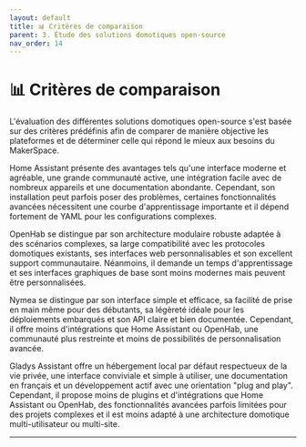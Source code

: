 ```yaml
---
layout: default
title: 📊 Critères de comparaison
parent: 3. Étude des solutions domotiques open-source
nav_order: 14
---
```


# 📊 Critères de comparaison

L'évaluation des différentes solutions domotiques open-source s'est basée sur des critères prédéfinis afin de comparer de manière objective les plateformes et de déterminer celle qui répond le mieux aux besoins du MakerSpace.

Home Assistant présente des avantages tels qu'une interface moderne et agréable, une grande communauté active, une intégration facile avec de nombreux appareils et une documentation abondante. Cependant, son installation peut parfois poser des problèmes, certaines fonctionnalités avancées nécessitent une courbe d'apprentissage importante et il dépend fortement de YAML pour les configurations complexes.

OpenHab se distingue par son architecture modulaire robuste adaptée à des scénarios complexes, sa large compatibilité avec les protocoles domotiques existants, ses interfaces web personnalisables et son excellent support communautaire. Néanmoins, il demande un temps d'apprentissage et ses interfaces graphiques de base sont moins modernes mais peuvent être personnalisées.

Nymea se distingue par son interface simple et efficace, sa facilité de prise en main même pour des débutants, sa légèreté idéale pour les déploiements embarqués et son API claire et bien documentée. Cependant, il offre moins d'intégrations que Home Assistant ou OpenHab, une communauté plus restreinte et moins de possibilités de personnalisation avancée.

Gladys Assistant offre un hébergement local par défaut respectueux de la vie privée, une interface conviviale et simple à utiliser, une documentation en français et un développement actif avec une orientation "plug and play". Cependant, il propose moins de plugins et d'intégrations que Home Assistant ou OpenHab, des fonctionnalités avancées parfois limitées pour des projets complexes et il est moins adapté à une architecture domotique multi-utilisateur ou multi-site.

---
